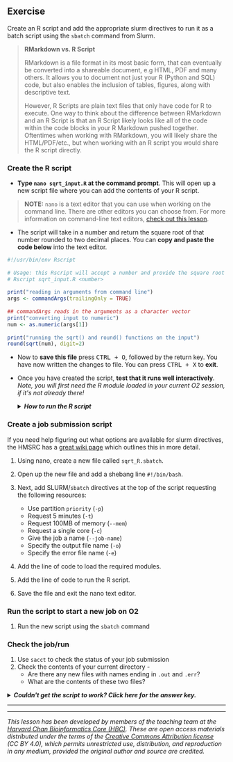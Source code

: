 ## Exercise

Create an R script and add the appropriate slurm directives to run it as a batch script using the `sbatch` command from Slurm.

> **RMarkdown vs. R Script**
> 
> RMarkdown is a file format in its most basic form, that can eventually be converted into a shareable document, e.g HTML, PDF and many others. It allows you to document not just your R (Python and SQL) code, but also enables the inclusion of tables, figures, along with descriptive text.
>
> However, R Scripts are plain text files that only have code for R to execute. One way to think about the difference between RMarkdown and an R Script is that an R Script likely looks like all of the code within the code blocks in your R Markdown pushed together. Oftentimes when working with RMarkdown, you will likely share the HTML/PDF/etc., but when working with an R script you would share the R script directly.  

### Create the R script
* **Type `nano sqrt_input.R` at the command prompt**. This will open up a new script file where you can add the contents of your R script.

> **NOTE:** `nano` is a text editor that you can use when working on the command line. There are other editors you can choose from. For more information on command-line text editors, [check out this lesson](https://hbctraining.github.io/Intro-to-shell-flipped/lessons/03_working_with_files.html#writing-files).

* The script will take in a number and return the square root of that number rounded to two decimal places. You can **copy and paste the code below** into the text editor.

```r
#!/usr/bin/env Rscript
	
# Usage: this Rscript will accept a number and provide the square root of that number rounded to two decimal places.
# Rscript sqrt_input.R <number>
	
print("reading in arguments from command line")
args <- commandArgs(trailingOnly = TRUE)
	
## commandArgs reads in the arguments as a character vector
print("converting input to numeric")
num <- as.numeric(args[1])
	
print("running the sqrt() and round() functions on the input")
round(sqrt(num), digit=2)    
```

* Now to **save this file** press <kbd>CTRL + O</kbd>, followed by the return key. You have now written the changes to file. You  can press <kbd>CTRL + X</kbd> to **exit**.
 
* Once you have created the script, **test that it runs well interactively**. *Note, you will first need the R module loaded in your current O2 session, if it's not already there!*

	<details>
	<summary><b><i>How to run the R script</i></b></summary>
	<br>
	<p>The script can be run from the command line using the <code>Rscript</code> command. Don't forget to provide a numeric value as input.</p>  
	<pre>
	module load gcc/14.2.0
	module load R/4.4.2 
	
	Rscript sqrt_input.R 60
	</pre>
	</details>

### Create a job submission script

If you need help figuring out what options are available for slurm directives, the HMSRC has a [great wiki page](https://harvardmed.atlassian.net/wiki/spaces/O2/pages/1586793632/Using+Slurm+Basic) which outlines this in more detail.

1. Using nano, create a new file called `sqrt_R.sbatch`.

2. Open up the new file and add a shebang line `#!/bin/bash`.

3. Next, add SLURM/`sbatch` directives at the top of the script requesting the following resources:
   * Use partition `priority` (`-p`)
   * Request 5 minutes (`-t`)
   * Request 100MB of memory (`--mem`)
   * Request a single core (`-c`)
   * Give the job a name (`--job-name`)
   * Specify the output file name (`-o`)
   * Specify the error file name (`-e`)
   
4. Add the line of code to load the required modules.
5. Add the line of code to run the R script. 
6. Save the file and exit the nano text editor.


### Run the script to start a new job on O2
1. Run the new script using the `sbatch` command

### Check the job/run 
1. Use `sacct` to check the status of your job submission
2. Check the contents of your current directory -
    * Are there any new files with names ending in `.out` and `.err`?
    * What are the contents of these two files?

<details>
<summary><b><i>Couldn't get the script to work? Click here for the answer key.</i></b></summary>
<br>
<p> Your sbatch script should look something like this:</p>
<pre>
#!/bin/bash

#SBATCH -p priority 		# partition name
#SBATCH -t 0-2:00 		# hours:minutes runlimit after which job will be killed
#SBATCH --mem 8G 		# amount of memory requested
#SBATCH --job-name sqrt_R_script 		# Job name
#SBATCH -o sqrt.out		# File to which standard out will be written
#SBATCH -e sqrt.err 		# File to which standard err will be written

&#35; Load required modules
module load gcc/14.2.0
module load R/4.4.2 

&#35; Run the R script
Rscript sqrt_input.R 60
</pre>
</details>

***



---

*This lesson has been developed by members of the teaching team at the [Harvard Chan Bioinformatics Core (HBC)](http://bioinformatics.sph.harvard.edu/). These are open access materials distributed under the terms of the [Creative Commons Attribution license](https://creativecommons.org/licenses/by/4.0/) (CC BY 4.0), which permits unrestricted use, distribution, and reproduction in any medium, provided the original author and source are credited.*

